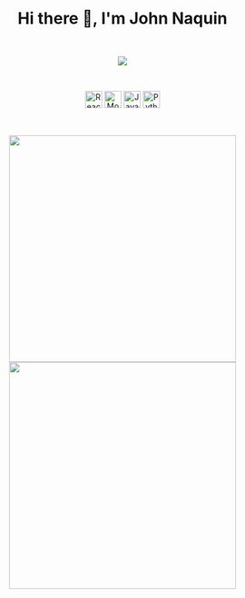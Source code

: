 <div align="center">
  <h1>Hi there 👋, I'm John Naquin</h1>
</div>

<br>

<p align="center">
 <img src="https://media.giphy.com/media/JpLVqOg8xTY3EmoYF7/giphy.gif" />
</p>

<br>

<p align="center">
  <a href="#"><img alt="React" src="https://img.shields.io/badge/-React-00E8FF?style=flat-square&logo=react&logoColor=white" height="30"></a>
  <a href="#"><img alt="MongoDB" src="https://img.shields.io/badge/-MongoDB-008631?style=flat-square&logo=mongodb&logoColor=white" height="30"></a>
  <a href="#"><img alt="JavaScript" src="https://img.shields.io/badge/-JavaScript-E8E337?style=flat-square&logo=javascript&logoColor=black" height="30"></a>
  <a href="#"><img alt="Python" src="https://img.shields.io/badge/-Python-1E2F97?style=flat-square&logo=python&logoColor=white" height="30"></a>
</p>

<br>

<p align="center">
  <img width="400" src="https://github-readme-stats.vercel.app/api?username=Rookie1829&show_icons=true&theme=default" />
  <img width="400" src="https://github-readme-stats.vercel.app/api/top-langs/?username=Rookie1829&layout=compact" />
</p>

